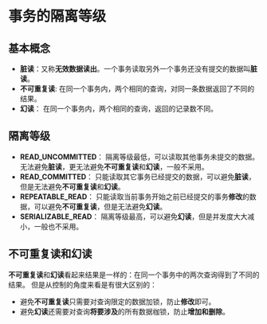 # 事务的隔离等级
## 基本概念

* **脏读**：又称**无效数据读出**。一个事务读取另外一个事务还没有提交的数据叫**脏读**。
* **不可重复读**: 在同一个事务内，两个相同的查询，对同一条数据返回了不同的结果。
* **幻读**： 在同一个事务内，两个相同的查询，返回的记录数不同。

## 隔离等级
* **READ_UNCOMMITTED**： 隔离等级最低，可以读取其他事务未提交的数据。无法避免**脏读**，更无法避免**不可重复读**和**幻读**，一般不采用。
* **READ_COMMITTED**： 只能读取其它事务已经提交的数据，可以避免**脏读**，但是无法避免**不可重复读**和**幻读**。
* **REPEATABLE_READ**： 只能读取当前事务开始之前已经提交的事务**修改**的数据，可以避免**不可重复读**，但是无法避免**幻读**。
* **SERIALIZABLE_READ**： 隔离等级最高，可以避免**幻读**，但是并发度大大减小，一般也不采用。

## 不可重复读和幻读
**不可重复读**和**幻读**看起来结果是一样的：在同一个事务中的两次查询得到了不同的结果。
但是从控制的角度来看是有很大区别的：
* 避免**不可重复读**只需要对查询限定的数据加锁，防止**修改**即可。
* 避免**幻读**还需要对查询**将要涉及**的所有数据枷锁，防止**增加和删除**。